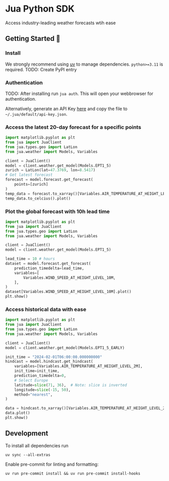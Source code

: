 # Jua Python SDK

Access industry-leading weather forecasts wtih ease

## Getting Started 🚀

### Install

We strongly recommend using [uv](https://docs.astral.sh/uv/) to manage dependencies. `python>=3.11` is required.
TODO: Create PyPI entry

### Authentication

TODO: After installing run `jua auth`. This will open your webbrowser for authentication.

Alternatively, generate an API Key [here](https://app.jua.sh/api-keys) and copy the file to `~/.jua/default/api-key.json`.

### Access the latest 20-day forecast for a specific points

```python
import matplotlib.pyplot as plt
from jua import JuaClient
from jua.types.geo import LatLon
from jua.weather import Models, Variables

client = JuaClient()
model = client.weather.get_model(Models.EPT1_5)
zurich = LatLon(lat=47.3769, lon=8.5417)
# Get latest forecast
forecast = model.forecast.get_forecast(
    points=[zurich]
)
temp_data = forecast.to_xarray()[Variables.AIR_TEMPERATURE_AT_HEIGHT_LEVEL_2M]
temp_data.to_celcius().plot()
```

### Plot the global forecast with 10h lead time

```python
import matplotlib.pyplot as plt
from jua import JuaClient
from jua.types.geo import LatLon
from jua.weather import Models, Variables

client = JuaClient()
model = client.weather.get_model(Models.EPT1_5)

lead_time = 10 # hours
dataset = model.forecast.get_forecast(
    prediction_timedelta=lead_time,
    variables=[
        Variables.WIND_SPEED_AT_HEIGHT_LEVEL_10M,
    ],
)
dataset[Variables.WIND_SPEED_AT_HEIGHT_LEVEL_10M].plot()
plt.show()
```

### Access historical data with ease

```python
import matplotlib.pyplot as plt
from jua import JuaClient
from jua.types.geo import LatLon
from jua.weather import Models, Variables

client = JuaClient()
model = client.weather.get_model(Models.EPT1_5_EARLY)

init_time = "2024-02-01T06:00:00.000000000"
hindcast = model.hindcast.get_hindcast(
    variables=[Variables.AIR_TEMPERATURE_AT_HEIGHT_LEVEL_2M],
    init_time=init_time,
    prediction_timedelta=0,
    # Select Europe
    latitude=slice(71, 36),  # Note: slice is inverted
    longitude=slice(-15, 50),
    method="nearest",
)

data = hindcast.to_xarray()[Variables.AIR_TEMPERATURE_AT_HEIGHT_LEVEL_2M]
data.plot()
plt.show()
```

## Development

To install all dependencies run

```
uv sync --all-extras
```

Enable pre-commit for linting and formatting:

```
uv run pre-commit install && uv run pre-commit install-hooks
```
